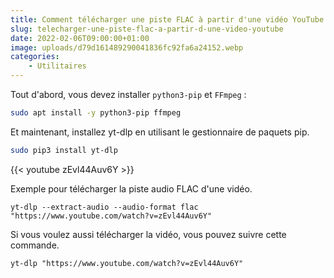 ```yaml
---
title: Comment télécharger une piste FLAC à partir d'une vidéo YouTube ?
slug: telecharger-une-piste-flac-a-partir-d-une-video-youtube
date: 2022-02-06T09:00:00+01:00
image: uploads/d79d161489290041836fc92fa6a24152.webp
categories:
    - Utilitaires
--- 
```


Tout d'abord, vous devez installer `python3-pip` et `FFmpeg` :

```bash
sudo apt install -y python3-pip ffmpeg
```

Et maintenant, installez yt-dlp en utilisant le gestionnaire de paquets pip.

```bash
sudo pip3 install yt-dlp
```

{{< youtube zEvl44Auv6Y >}}

Exemple pour télécharger la piste audio FLAC d'une vidéo.

```
yt-dlp --extract-audio --audio-format flac "https://www.youtube.com/watch?v=zEvl44Auv6Y"
```

Si vous voulez aussi télécharger la vidéo, vous pouvez suivre cette commande.

```
yt-dlp "https://www.youtube.com/watch?v=zEvl44Auv6Y"
```